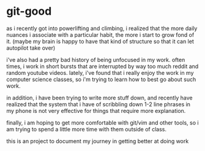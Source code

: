 # git-good

as i recently got into powerlifting and climbing, i realized that the more daily nuances i associate with a particular habit, the more i start to grow fond of it. (maybe my brain is happy to have that kind of structure so that it can let autopilot take over)

i've also had a pretty bad history of being unfocused in my work. often times, i work in short bursts that are interrupted by way too much reddit and random youtube videos. lately, i've found that i really enjoy the work in my computer science classes, so i'm trying to learn how to best go about such work.

in addition, i have been trying to write more stuff down, and recently have realized that the system that i have of scribbling down 1-2 line phrases in my phone is not very effective for things that require more explanation.

finally, i am hoping to get more comfortable with git/vim and other tools, so i am trying to spend a little more time with them outside of class.

this is an project to document my journey in getting better at doing work
